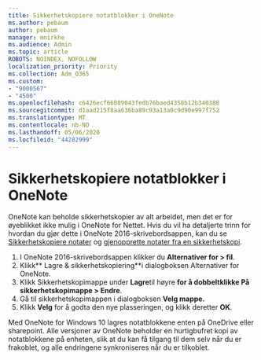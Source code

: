 ```yaml
---
title: Sikkerhetskopiere notatblokker i OneNote
ms.author: pebaum
author: pebaum
manager: mnirkhe
ms.audience: Admin
ms.topic: article
ROBOTS: NOINDEX, NOFOLLOW
localization_priority: Priority
ms.collection: Adm_O365
ms.custom:
- "9000567"
- "4500"
ms.openlocfilehash: c6426ecf66089043fedb76baed4358b12b340388
ms.sourcegitcommit: d1aad215f8aa636ba89c93a13a0c9d90e997f752
ms.translationtype: MT
ms.contentlocale: nb-NO
ms.lasthandoff: 05/06/2020
ms.locfileid: "44282999"
---
```

# <a name="backup-notebooks-in-onenote"></a>Sikkerhetskopiere notatblokker i OneNote

OneNote kan beholde sikkerhetskopier av alt arbeidet, men det er for øyeblikket ikke mulig i OneNote for Nettet. Hvis du vil ha detaljerte trinn for hvordan du gjør dette i OneNote 2016-skrivebordsappen, kan du se [Sikkerhetskopiere notater](https://support.office.com/article/back-up-notes-f58b34b0-611d-435e-87fa-7942a1767af4#id0eaabaaa=2016,_2013,_2010) og [gjenopprette notater fra en sikkerhetskopi](https://support.microsoft.com/office/restore-notes-from-a-backup-5daf9cb0-6769-4998-a5de-f044fdd0d831).

1. I OneNote 2016-skrivebordsappen klikker du **Alternativer for > fil**.
2. Klikk** Lagre & sikkerhetskopiering**i dialogboksen Alternativer for OneNote.
3. Klikk Sikkerhetskopimappe under **Lagre**til høyre **for å dobbeltklikke På sikkerhetskopimappe > Endre**.
4. Gå til sikkerhetskopimappen i dialogboksen **Velg mappe.**
5. Klikk **Velg** for å godta den nye plasseringen, og klikk deretter **OK**.

Med OneNote for Windows 10 lagres notatblokkene enten på OneDrive eller sharepoint. Alle versjoner av OneNote beholder en hurtigbufret kopi av notatblokkene på enheten, slik at du kan få tilgang til dem selv når du er frakoblet, og alle endringene synkroniseres når du er tilkoblet.
